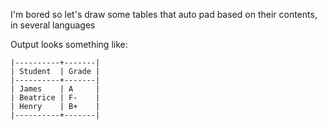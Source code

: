 I'm bored so let's draw some tables that auto pad based on their contents,
in several languages

Output looks something like:

```
|----------+-------|
| Student  | Grade |
|----------+-------|
| James    | A     |
| Beatrice | F-    |
| Henry    | B+    |
|----------+-------|
```
